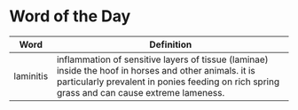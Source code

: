 # Word of the Day

|Word|Definition|
|---|---|
|laminitis|inflammation of sensitive layers of tissue (laminae) inside the hoof in horses and other animals. it is particularly prevalent in ponies feeding on rich spring grass and can cause extreme lameness.|